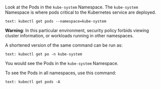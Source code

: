 Look at the Pods in the `kube-system` Namespace.  The `kube-system` Namespace is where pods critical to the Kubernetes service are deployed.

```workshop:copy
text: kubectl get pods --namespace=kube-system
```

**Warning**: In this particular environment, security policy forbids viewing cluster information, or workloads running in other namespaces.

A shortened version of the same command can be run as:

```workshop:copy
text: kubectl get po -n kube-system
```

You would see the Pods in the `kube-system` Namespace.

To see the Pods in all namespaces, use this command:

```workshop:copy
text: kubectl get pods -A
```
